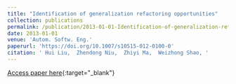 ```yaml
---
title: "Identification of generalization refactoring opportunities"
collection: publications
permalink: /publication/2013-01-01-Identification-of-generalization-refactoring-opportunities
date: 2013-01-01
venue: 'Autom. Softw. Eng.'
paperurl: 'https://doi.org/10.1007/s10515-012-0100-0'
citation: ' Hui Liu,  Zhendong Niu,  Zhiyi Ma,  Weizhong Shao, '
---
```

[Access paper here](https://doi.org/10.1007/s10515-012-0100-0){:target="_blank"}

